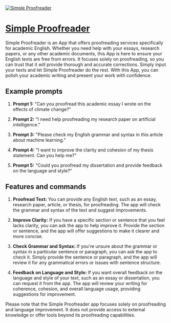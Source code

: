 [![Simple Proofreader](https://files.oaiusercontent.com/file-6s4XDNcNYOEBHLyHNxXgtb3f?se=2123-10-17T10%3A40%3A13Z&sp=r&sv=2021-08-06&sr=b&rscc=max-age%3D31536000%2C%20immutable&rscd=attachment%3B%20filename%3D17e86ca7-b3b9-4a5e-9aa3-5a57bd30b000.png&sig=LvCiitEB0yyBuo8Iyv0zPY%2Bo8eTOqrBsEjvgXXbpwYo%3D)](https://chat.openai.com/g/g-Dk6K4VJk2-simple-proofreader)

# [Simple Proofreader](https://chat.openai.com/g/g-Dk6K4VJk2-simple-proofreader)

Simple Proofreader is an App that offers proofreading services specifically for academic English. Whether you need help with your essays, research papers, or any other academic documents, this App is here to ensure your English texts are free from errors. It focuses solely on proofreading, so you can trust that it will provide thorough and accurate corrections. Simply input your texts and let Simple Proofreader do the rest. With this App, you can polish your academic writing and present your work with confidence.

## Example prompts

1. **Prompt 1:** "Can you proofread this academic essay I wrote on the effects of climate change?"

2. **Prompt 2:** "I need help proofreading my research paper on artificial intelligence."

3. **Prompt 3:** "Please check my English grammar and syntax in this article about machine learning."

4. **Prompt 4:** "I want to improve the clarity and cohesion of my thesis statement. Can you help me?"

5. **Prompt 5:** "Could you proofread my dissertation and provide feedback on the language and style?"

## Features and commands

1. **Proofread Text:** You can provide any English text, such as an essay, research paper, article, or thesis, for proofreading. The app will check the grammar and syntax of the text and suggest improvements.

2. **Improve Clarity:** If you have a specific section or sentence that you feel lacks clarity, you can ask the app to help improve it. Provide the section or sentence, and the app will offer suggestions to make it clearer and more concise.

3. **Check Grammar and Syntax:** If you're unsure about the grammar or syntax in a particular sentence or paragraph, you can ask the app to check it. Simply provide the sentence or paragraph, and the app will review it for any grammatical errors or issues with sentence structure.

4. **Feedback on Language and Style:** If you want overall feedback on the language and style of your text, such as an essay or dissertation, you can request it from the app. The app will review your writing for coherence, cohesion, and overall language usage, providing suggestions for improvement.

Please note that the Simple Proofreader app focuses solely on proofreading and language improvement. It does not provide access to external knowledge or offer tools beyond its proofreading capabilities.